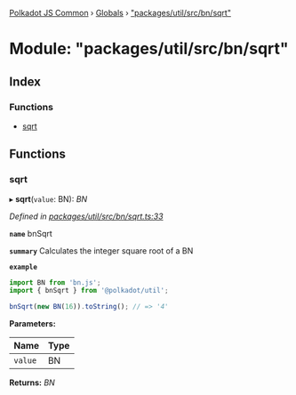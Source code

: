[Polkadot JS Common](../README.md) › [Globals](../globals.md) › ["packages/util/src/bn/sqrt"](_packages_util_src_bn_sqrt_.md)

# Module: "packages/util/src/bn/sqrt"

## Index

### Functions

* [sqrt](_packages_util_src_bn_sqrt_.md#sqrt)

## Functions

###  sqrt

▸ **sqrt**(`value`: BN): *BN*

*Defined in [packages/util/src/bn/sqrt.ts:33](https://github.com/polkadot-js/common/blob/ce46a6818/packages/util/src/bn/sqrt.ts#L33)*

**`name`** bnSqrt

**`summary`** Calculates the integer square root of a BN

**`example`** 
<BR>

```javascript
import BN from 'bn.js';
import { bnSqrt } from '@polkadot/util';

bnSqrt(new BN(16)).toString(); // => '4'
```

**Parameters:**

Name | Type |
------ | ------ |
`value` | BN |

**Returns:** *BN*
